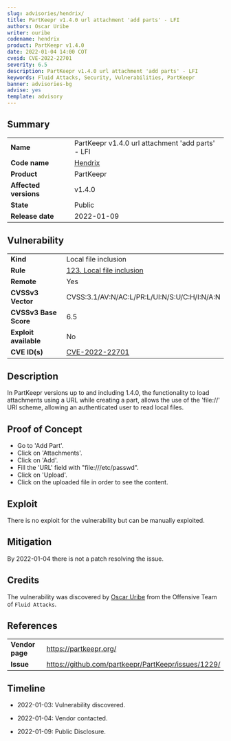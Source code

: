 ```yaml
---
slug: advisories/hendrix/
title: PartKeepr v1.4.0 url attachment 'add parts' - LFI
authors: Oscar Uribe
writer: ouribe
codename: hendrix
product: PartKeepr v1.4.0
date: 2022-01-04 14:00 COT
cveid: CVE-2022-22701
severity: 6.5
description: PartKeepr v1.4.0 url attachment 'add parts' - LFI
keywords: Fluid Attacks, Security, Vulnerabilities, PartKeepr
banner: advisories-bg
advise: yes
template: advisory
---
```


## Summary

|                             |                                                      |
|-----------------------------|------------------------------------------------------|
| **Name**                    | PartKeepr v1.4.0 url attachment 'add parts' - LFI    |
| **Code name**               | [Hendrix](https://en.wikipedia.org/wiki/Jimi_Hendrix)|
| **Product**                 | PartKeepr                                            |
| **Affected versions**       | v1.4.0                                               |
| **State**                   | Public                                               |
| **Release date**            | 2022-01-09                                           |

## Vulnerability

|                       |                                                                  |
|-----------------------|------------------------------------------------------------------|
| **Kind**              | Local file inclusion                                             |
| **Rule**              | [123. Local file inclusion](https://docs.fluidattacks.com/criteria/vulnerabilities/123)   |
| **Remote**            | Yes                                                              |
| **CVSSv3 Vector**     | CVSS:3.1/AV:N/AC:L/PR:L/UI:N/S:U/C:H/I:N/A:N                     |
| **CVSSv3 Base Score** | 6.5                                                              |
| **Exploit available** | No                                                               |
| **CVE ID(s)**         | [CVE-2022-22701](https://cve.mitre.org/cgi-bin/cvename.cgi?name=CVE-2022-22701)                   |

## Description

In PartKeepr versions up to and including 1.4.0, the functionality to
load attachments using a URL while creating a part,
allows the use of the 'file://' URI scheme,
allowing an authenticated user to read local files.

## Proof of Concept

- Go to 'Add Part'.
- Click on 'Attachments'.
- Click on 'Add'.
- Fill the 'URL' field with "file:///etc/passwd".
- Click on 'Upload'.
- Click on the uploaded file in order to see the content.

## Exploit

There is no exploit for the vulnerability but can be manually exploited.

## Mitigation

By 2022-01-04 there is not a patch resolving the issue.

## Credits

The vulnerability was discovered by [Oscar
Uribe](https://co.linkedin.com/in/oscar-uribe-londo%C3%B1o-0b6534155) from the Offensive
Team of  `Fluid Attacks`.

## References

|                     |                                                                 |
|---------------------|-----------------------------------------------------------------|
| **Vendor page**     | <https://partkeepr.org/>                                        |
| **Issue**           | <https://github.com/partkeepr/PartKeepr/issues/1229/>           |

## Timeline

- 2022-01-03: Vulnerability discovered.

- 2022-01-04: Vendor contacted.

- 2022-01-09: Public Disclosure.
